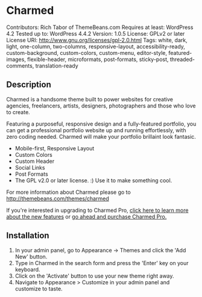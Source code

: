 # Charmed #

Contributors: Rich Tabor of ThemeBeans.com
Requires at least: WordPress 4.2
Tested up to: WordPress 4.4.2
Version: 1.0.5
License: GPLv2 or later
License URI: http://www.gnu.org/licenses/gpl-2.0.html
Tags: white, dark, light, one-column, two-columns, responsive-layout, accessibility-ready, custom-background, custom-colors, custom-menu, editor-style, featured-images, flexible-header, microformats, post-formats, sticky-post, threaded-comments, translation-ready

## Description ##

Charmed is a handsome theme built to power websites for creative agencies, freelancers, artists, designers, photographers and those who love to create.

Featuring a purposeful, responsive design and a fully-featured portfolio, you can get a professional portfolio website up and running effortlessly, with  zero coding needed. Charmed will make your portfolio brillaint look fantasic.

* Mobile-first, Responsive Layout
* Custom Colors
* Custom Header
* Social Links
* Post Formats
* The GPL v2.0 or later license. :) Use it to make something cool.

For more information about Charmed please go to http://themebeans.com/themes/charmed

If you're interested in upgrading to Charmed Pro, <a href="http://themebeans.com/?p=77027">click here to learn more about the new features</a> or <a href="http://themebeans.com/checkout?edd_action=add_to_cart&amp;download_id=75780">go ahead and purchase Charmed Pro.</a>

## Installation ##

1. In your admin panel, go to Appearance -> Themes and click the 'Add New' button.
2. Type in Charmed in the search form and press the 'Enter' key on your keyboard.
3. Click on the 'Activate' button to use your new theme right away.
4. Navigate to Appearance > Customize in your admin panel and customize to taste.